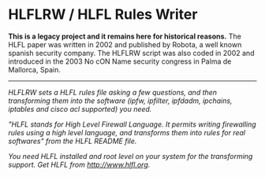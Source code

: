 # HLFLRW / HLFL Rules Writer

**This is a legacy project and it remains here for historical reasons.**
The HLFL paper was written in 2002 and published by Robota, a well known spanish
security company. The HLFLRW script was also coded in 2002 and introduced in the 
2003 No cON Name security congress in Palma de Mallorca, Spain.

---

*HLFLRW sets a HLFL rules file asking a few questions, and then transforming
them into the software (ipfw, ipfilter, ipfdadm, ipchains, iptables and
cisco acl supported) you need.*

*"HLFL stands for High Level Firewall Language. It permits writing
firewalling rules using a high level language, and transforms them into
rules for real softwares" from the HLFL README file.*

*You need HLFL installed and root level on your system for the
transforming support. Get HLFL from http://www.hlfl.org.*

